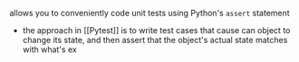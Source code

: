 allows you to conveniently code unit tests using Python's `assert` statement
- the approach in [[Pytest]] is to write test cases that cause can object to change its state, and then assert that the object's actual state matches with what's ex